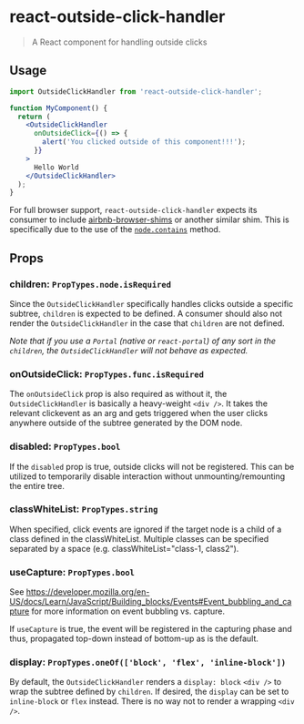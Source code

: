 # react-outside-click-handler

> A React component for handling outside clicks

## Usage

```jsx
import OutsideClickHandler from 'react-outside-click-handler';

function MyComponent() {
  return (
    <OutsideClickHandler
      onOutsideClick={() => {
        alert('You clicked outside of this component!!!');
      }}
    >
      Hello World
    </OutsideClickHandler>
  );
}
```

For full browser support, `react-outside-click-handler` expects its consumer to include [airbnb-browser-shims](https://github.com/airbnb/browser-shims) or another similar shim. This is specifically due to the use of the [`node.contains`](https://developer.mozilla.org/en-US/docs/Web/API/Node/contains) method.

## Props

### children: `PropTypes.node.isRequired`

Since the `OutsideClickHandler` specifically handles clicks outside a specific subtree, `children` is expected to be defined. A consumer should also not render the `OutsideClickHandler` in the case that `children` are not defined.

*Note that if you use a `Portal` (native or `react-portal`) of any sort in the `children`, the `OutsideClickHandler` will not behave as expected.*

### onOutsideClick: `PropTypes.func.isRequired`

The `onOutsideClick` prop is also required as without it, the `OutsideClickHandler` is basically a heavy-weight `<div />`. It takes the relevant clickevent as an arg and gets triggered when the user clicks anywhere outside of the subtree generated by the DOM node.

### disabled: `PropTypes.bool`

If the `disabled` prop is true, outside clicks will not be registered. This can be utilized to temporarily disable interaction without unmounting/remounting the entire tree.

### classWhiteList: `PropTypes.string`

When specified, click events are ignored if the target node is a child of a class defined in the classWhiteList. Multiple classes can be specified separated by a space (e.g. classWhiteList="class-1, class2").

### useCapture: `PropTypes.bool`

See https://developer.mozilla.org/en-US/docs/Learn/JavaScript/Building_blocks/Events#Event_bubbling_and_capture for more information on event bubbling vs. capture.

If `useCapture` is true, the event will be registered in the capturing phase and thus, propagated top-down instead of bottom-up as is the default.

### display: `PropTypes.oneOf(['block', 'flex', 'inline-block'])`

By default, the `OutsideClickHandler` renders a `display: block` `<div />` to wrap the subtree defined by `children`. If desired, the `display` can be set to `inline-block` or `flex` instead. There is no way not to render a wrapping `<div />`.
